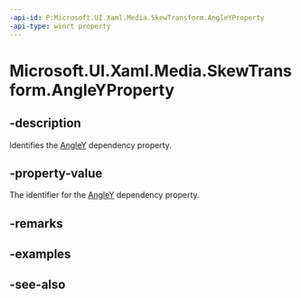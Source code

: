 ```yaml
---
-api-id: P:Microsoft.UI.Xaml.Media.SkewTransform.AngleYProperty
-api-type: winrt property
---
```


<!-- Property syntax
public Windows.UI.Xaml.DependencyProperty AngleYProperty { get; }
-->

# Microsoft.UI.Xaml.Media.SkewTransform.AngleYProperty

## -description
Identifies the [AngleY](skewtransform_angley.md) dependency property.

## -property-value
The identifier for the [AngleY](skewtransform_angley.md) dependency property.

## -remarks

## -examples

## -see-also
